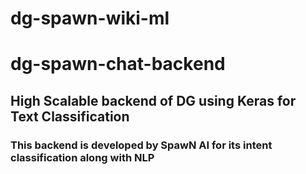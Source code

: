 # dg-spawn-wiki-ml
# dg-spawn-chat-backend
## High Scalable backend of DG using Keras for Text Classification
### This backend is developed by SpawN AI for its intent classification along with NLP
